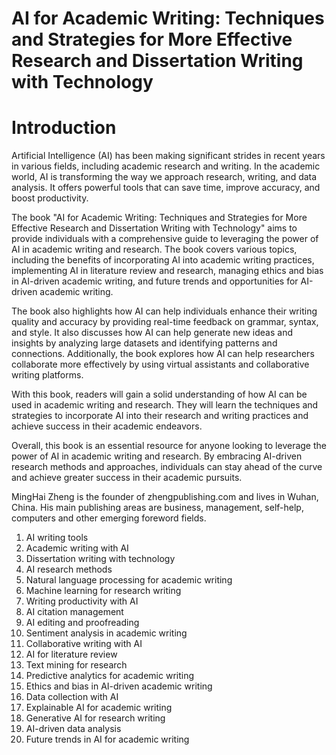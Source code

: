# AI for Academic Writing: Techniques and Strategies for More Effective Research and Dissertation Writing with Technology

# Introduction

Artificial Intelligence (AI) has been making significant strides in recent years in various fields, including academic research and writing. In the academic world, AI is transforming the way we approach research, writing, and data analysis. It offers powerful tools that can save time, improve accuracy, and boost productivity.

The book "AI for Academic Writing: Techniques and Strategies for More Effective Research and Dissertation Writing with Technology" aims to provide individuals with a comprehensive guide to leveraging the power of AI in academic writing and research. The book covers various topics, including the benefits of incorporating AI into academic writing practices, implementing AI in literature review and research, managing ethics and bias in AI-driven academic writing, and future trends and opportunities for AI-driven academic writing.

The book also highlights how AI can help individuals enhance their writing quality and accuracy by providing real-time feedback on grammar, syntax, and style. It also discusses how AI can help generate new ideas and insights by analyzing large datasets and identifying patterns and connections. Additionally, the book explores how AI can help researchers collaborate more effectively by using virtual assistants and collaborative writing platforms.

With this book, readers will gain a solid understanding of how AI can be used in academic writing and research. They will learn the techniques and strategies to incorporate AI into their research and writing practices and achieve success in their academic endeavors.

Overall, this book is an essential resource for anyone looking to leverage the power of AI in academic writing and research. By embracing AI-driven research methods and approaches, individuals can stay ahead of the curve and achieve greater success in their academic pursuits.

MingHai Zheng is the founder of zhengpublishing.com and lives in Wuhan, China. His main publishing areas are business, management, self-help, computers and other emerging foreword fields.



1. AI writing tools
2. Academic writing with AI
3. Dissertation writing with technology
4. AI research methods
5. Natural language processing for academic writing
6. Machine learning for research writing
7. Writing productivity with AI
8. AI citation management
9. AI editing and proofreading
10. Sentiment analysis in academic writing
11. Collaborative writing with AI
12. AI for literature review
13. Text mining for research
14. Predictive analytics for academic writing
15. Ethics and bias in AI-driven academic writing
16. Data collection with AI
17. Explainable AI for academic writing
18. Generative AI for research writing
19. AI-driven data analysis
20. Future trends in AI for academic writing

